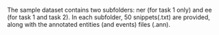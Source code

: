 The sample dataset contains two subfolders: ner (for task 1 only) and ee (for task 1 and task 2).
In each subfolder, 50 snippets(.txt) are provided, along with the annotated entities (and events) files (.ann).
